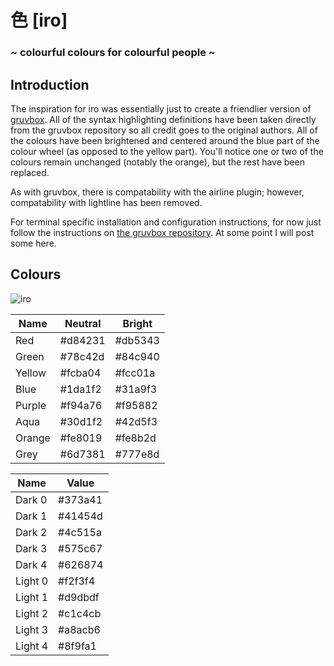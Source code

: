 # 色 [iro]
### ~ colourful colours for colourful people ~

## Introduction

The inspiration for iro was essentially just to create a friendlier version of [gruvbox](https://github.com/morhetz/gruvbox). All of the syntax highlighting definitions have been taken directly from the gruvbox repository so all credit goes to the original authors. All of the colours have been brightened and centered around the blue part of the colour wheel (as opposed to the yellow part). You'll notice one or two of the colours remain unchanged (notably the orange), but the rest have been replaced.

As with gruvbox, there is compatability with the airline plugin; however, compatability with lightline has been removed.

For terminal specific installation and configuration instructions, for now just follow the instructions on [the gruvbox repository](https://github.com/morhetz/gruvbox). At some point I will post some here.

## Colours

![iro](https://nathancorbyn.com/iro/iro.png)

| Name | Neutral | Bright |
| - | - | - |
| Red | #d84231 | #db5343 |
| Green | #78c42d | #84c940 |
| Yellow | #fcba04 | #fcc01a |
| Blue | #1da1f2 | #31a9f3 |
| Purple | #f94a76 | #f95882 |
| Aqua | #30d1f2 | #42d5f3 |
| Orange | #fe8019 | #fe8b2d |
| Grey | #6d7381 | #777e8d |

| Name | Value |
| - | - |
| Dark 0 | #373a41 |
| Dark 1 | #41454d |
| Dark 2 | #4c515a |
| Dark 3 | #575c67 |
| Dark 4 | #626874 |
| Light 0 | #f2f3f4 |
| Light 1 | #d9dbdf |
| Light 2 | #c1c4cb |
| Light 3 | #a8acb6 |
| Light 4 | #8f9fa1 |
